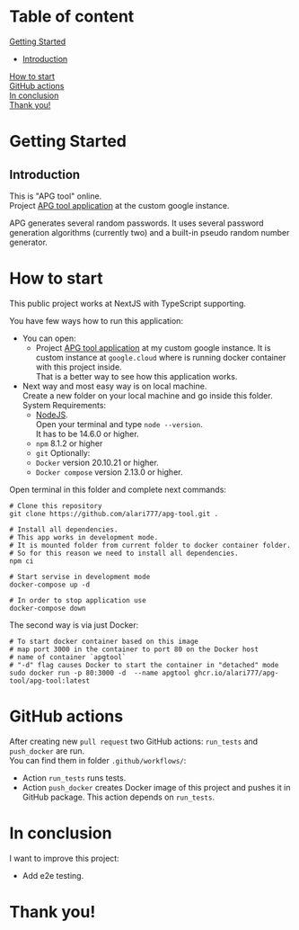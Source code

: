 # Table of content

[Getting Started](#getting_started)  
- [Introduction](#introduction) 
 
[How to start](#how_to_start)  
[GitHub actions](#github_actions)  
[In conclusion](#in_conclusion)  
[Thank you!](#thank_you)

# <a name="getting_started">Getting Started</a>

## <a name="introduction">Introduction</a>
This is "APG tool" online.  
Project [APG tool application](http://34.145.240.68/) at the custom google instance.  

APG generates several random passwords. 
It uses several password generation algorithms (currently two) and a built-in pseudo random number generator.

# <a name="how_to_start">How to start</a>

This public project works at NextJS with TypeScript supporting.  

You have few ways how to run this application:
- You can open:
    - Project [APG tool application](http://34.145.240.68/) at my custom google instance.
      It is custom instance at `google.cloud` where is running docker container with this project inside.  
      That is a better way to see how this application works.
- Next way and most easy way is on local machine.  
  Create a new folder on your local machine and go inside this folder.
  System Requirements:
    - [NodeJS](https://nodejs.org/en/).  
      Open your terminal and type `node --version`.  
      It has to be 14.6.0 or higher.
    - `npm` 8.1.2 or higher
    - `git`
      Optionally:
    - `Docker` version 20.10.21 or higher.
    - `Docker compose` version 2.13.0 or higher.  
    
Open terminal in this folder and complete next commands:
```
# Clone this repository  
git clone https://github.com/alari777/apg-tool.git .

# Install all dependencies.  
# This app works in development mode.  
# It is mounted folder from current folder to docker container folder.  
# So for this reason we need to install all dependencies.      
npm ci

# Start servise in development mode   
docker-compose up -d

# In order to stop application use 
docker-compose down
```


The second way is via just Docker:
```
# To start docker container based on this image 
# map port 3000 in the container to port 80 on the Docker host
# name of container `apgtool`
# "-d" flag causes Docker to start the container in "detached" mode
sudo docker run -p 80:3000 -d  --name apgtool ghcr.io/alari777/apg-tool/apg-tool:latest
```



# <a name="github_actions">GitHub actions</a>

After creating new `pull request` two GitHub actions: `run_tests` and `push_docker` are run.  
You can find them in folder `.github/workflows/`:
- Action `run_tests` runs tests.
- Action `push_docker` creates Docker image of this project and pushes it in GitHub package.
  This action depends on `run_tests`.


# <a name="in_conclusion">In conclusion</a>

I want to improve this project:
- Add e2e testing.

# <a name="thank_you">Thank you!</a>
